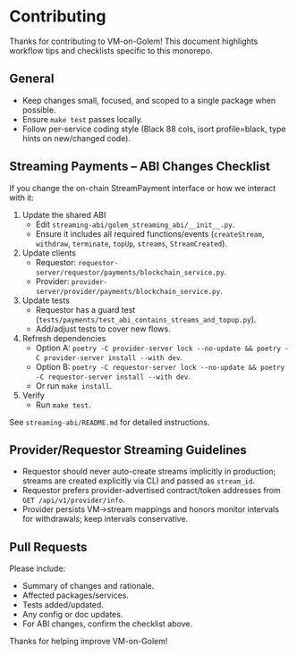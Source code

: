 # Contributing

Thanks for contributing to VM-on-Golem! This document highlights workflow tips and checklists specific to this monorepo.

## General

- Keep changes small, focused, and scoped to a single package when possible.
- Ensure `make test` passes locally.
- Follow per-service coding style (Black 88 cols, isort profile=black, type hints on new/changed code).

## Streaming Payments – ABI Changes Checklist

If you change the on-chain StreamPayment interface or how we interact with it:

1. Update the shared ABI
   - Edit `streaming-abi/golem_streaming_abi/__init__.py`.
   - Ensure it includes all required functions/events (`createStream`, `withdraw`, `terminate`, `topUp`, `streams`, `StreamCreated`).
2. Update clients
   - Requestor: `requestor-server/requestor/payments/blockchain_service.py`.
   - Provider: `provider-server/provider/payments/blockchain_service.py`.
3. Update tests
   - Requestor has a guard test (`tests/payments/test_abi_contains_streams_and_topup.py`).
   - Add/adjust tests to cover new flows.
4. Refresh dependencies
   - Option A: `poetry -C provider-server lock --no-update && poetry -C provider-server install --with dev`.
   - Option B: `poetry -C requestor-server lock --no-update && poetry -C requestor-server install --with dev`.
   - Or run `make install`.
5. Verify
   - Run `make test`.

See `streaming-abi/README.md` for detailed instructions.

## Provider/Requestor Streaming Guidelines

- Requestor should never auto-create streams implicitly in production; streams are created explicitly via CLI and passed as `stream_id`.
- Requestor prefers provider-advertised contract/token addresses from `GET /api/v1/provider/info`.
- Provider persists VM→stream mappings and honors monitor intervals for withdrawals; keep intervals conservative.

## Pull Requests

Please include:

- Summary of changes and rationale.
- Affected packages/services.
- Tests added/updated.
- Any config or doc updates.
- For ABI changes, confirm the checklist above.

Thanks for helping improve VM-on-Golem!
